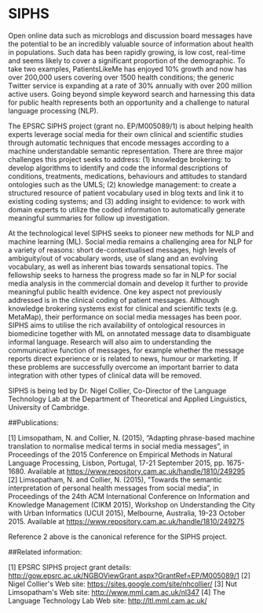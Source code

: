 # SIPHS

Open online data such as microblogs and discussion board messages have the potential to be an incredibly valuable source of information about health in populations. Such data has been rapidly growing, is low cost, real-time and seems likely to cover a significant proportion of the demographic. To take two examples, PatientsLikeMe has enjoyed 10% growth and now has over 200,000 users covering over 1500 health conditions; the generic Twitter service is expanding at a rate of 30% annually with over 200 million active users. Going beyond simple keyword search and harnessing this data for public health represents both an opportunity and a challenge to natural language processing (NLP). 

The EPSRC SIPHS project (grant no. EP/M005089/1) is about helping health experts leverage social media for their own clinical and scientific studies through automatic techniques that encode messages according to a machine understandable semantic representation. There are three major challenges this project seeks to address: (1) knowledge brokering: to develop algorithms to identify and code the informal descriptions of conditions, treatments, medications, behaviours and attitudes to standard ontologies such as the UMLS; (2) knowledge management: to create a structured resource of patient vocabulary used in blog texts and link it to existing coding systems; and (3) adding insight to evidence: to work with domain experts to utilize the coded information to automatically generate meaningful summaries for follow up investigation. 

At the technological level SIPHS seeks to pioneer new methods for NLP and machine learning (ML). Social media remains a challenging area for NLP for a variety of reasons: short de-contextualised messages, high levels of ambiguity/out of vocabulary words, use of slang and an evolving vocabulary, as well as inherent bias towards sensational topics. The fellowship seeks to harness the progress made so far in NLP for social media analysis in the commercial domain and develop it further to provide meaningful public health evidence. One key aspect not previously addressed is in the clinical coding of patient messages. Although knowledge brokering systems exist for clinical and scientific texts (e.g. MetaMap), their performance on social media messages has been poor. SIPHS aims to utilise the rich availability of ontological resources in biomedicine together with ML on annotated message data to disambiguate informal language. Research will also aim to understanding the communicative function of messages, for example whether the message reports direct experience or is related to news, humour or marketing. If these problems are successfully overcome an important barrier to data integration with other types of clinical data will be removed.

SIPHS is being led by Dr. Nigel Collier, Co-Director of the Language Technology Lab at the Department of Theoretical and Applied Linguistics, University of Cambridge. 

##Publications:

[1] Limsopatham, N. and Collier, N. (2015), “Adapting phrase-based machine translation to normalise medical terms in social media messages”, in Proceedings of the 2015 Conference on Empirical Methods in Natural Language Processing, Lisbon, Portugal, 17-21 September 2015, pp. 1675-1680. Available at https://www.repository.cam.ac.uk/handle/1810/249295
[2] Limsopatham, N. and Collier, N. (2015), “Towards the semantic interpretation of personal health messages from social media”, in Proceedings of the 24th ACM International Conference on Information and Knowledge Management (CIKM 2015), Workshop on Understanding the City with Urban Informatics (UCUI 2015), Melbourne, Australia, 19-23 October 2015. Available at https://www.repository.cam.ac.uk/handle/1810/249275 

Reference 2 above is the canonical reference for the SIPHS project.

##Related information:

[1] EPSRC SIPHS project grant details: http://gow.epsrc.ac.uk/NGBOViewGrant.aspx?GrantRef=EP/M005089/1
[2] Nigel Collier's Web site: https://sites.google.com/site/nhcollier/
[3] Nut Limsopatham's Web site: http://www.mml.cam.ac.uk/nl347 
[4] The Language Technology Lab Web site: http://ltl.mml.cam.ac.uk/

